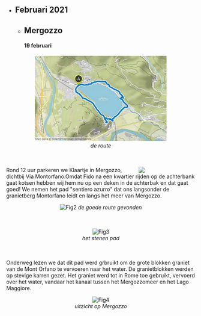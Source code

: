 * ## Februari 2021
  * ## Mergozzo
    #### 19 februari
 <p align="center"><img src="Wandelingen/foto1.jpg" alt="Fig1" width="70%"/><br>
<em> de route </em><br><br><br></p> 

<img align="right" src="Wandelingen/foto2.jpg" width="30%"/>
Rond 12 uur parkeren we Klaartje in Mergozzo, dichtbij Via Montorfano.Omdat Fido na een kwartier rijden op de achterbank gaat kotsen hebben wij hem nu op een deken in de achterbak en dat gaat goed!
We nemen het pad "sentiero azurro" dat ons langsonder de granietberg Montorfano leidt en langs het meer van Mergozzo.

<p align="center"><img src="Wandelingen/foto2.jpg" alt="Fig2" width="70%"/>
<em> de goede route gevonden </em><br><br><br></p> 

<p align="center"><img src="Wandelingen/foto3.jpg" alt="Fig3" width="70%"/><br>
<em> het stenen pad </em><br><br><br></p>
Onderweg lezen we dat dit pad werd grbruikt om de grote blokken graniet van de Mont Orfano te vervoeren naar het water. 
De granietblokken werden op stevige karren gezet. Het graniet werd tot in Rome toe gebruikt, vervoerd over het water, 
vandaar het kanaal tussen het Mergozzomeer en het Lago Maggiore. 
<p align="center"><img src="Wandelingen/foto4.jpg" alt="Fig4" width="70%"/><br>
<em> uitzicht op Mergozzo </em><br><br><br></p>
